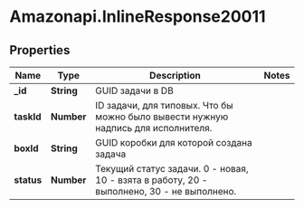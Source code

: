 # Amazonapi.InlineResponse20011

## Properties

Name | Type | Description | Notes
------------ | ------------- | ------------- | -------------
**_id** | **String** | GUID задачи в DB | 
**taskId** | **Number** | ID задачи, для типовых. Что бы можно было вывести нужную надпись для исполнителя. | 
**boxId** | **String** | GUID коробки для которой создана задача | 
**status** | **Number** | Текущий статус задачи. 0 - новая, 10 - взята в работу, 20 - выполнено, 30 - не выполнено. | 



